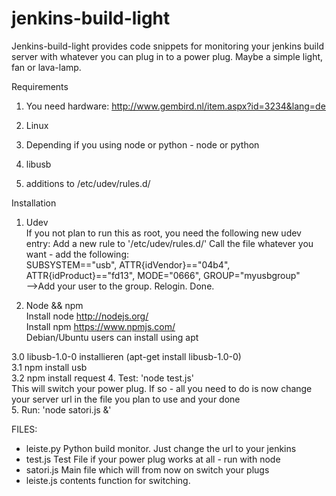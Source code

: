 # jenkins-build-light

Jenkins-build-light provides code snippets for monitoring your jenkins build server with whatever you can plug in to a power plug.
Maybe a simple light, fan or lava-lamp. 

Requirements
1. You need hardware: http://www.gembird.nl/item.aspx?id=3234&lang=de

2. Linux 

3. Depending if you using node or python - node or python

3. libusb

4. additions to /etc/udev/rules.d/


Installation<br>
1. Udev <br>
If you not plan to run this as root, you need the following new udev entry: 
Add a new rule to '/etc/udev/rules.d/' Call the file whatever you want - add the following:<br>
SUBSYSTEM=="usb", ATTR{idVendor}=="04b4", ATTR{idProduct}=="fd13", MODE="0666", GROUP="myusbgroup" <br>
-->Add your user to the group. Relogin. Done.<br>

2. Node && npm <br>
Install node http://nodejs.org/ <br>
Install npm https://www.npmjs.com/ <br>
Debian/Ubuntu users can install using apt <br>

3.0 libusb-1.0-0 installieren (apt-get install libusb-1.0-0) <br>
3.1 npm install usb <br>
3.2 npm install request
4. Test: 'node test.js'  <br>
This will switch your power plug. If so - all you need to do is now change your server url in the file you plan to use and your done<br>
5. Run: 'node satori.js &' <br>


FILES:
- leiste.py
Python build monitor. Just change the url to your jenkins
- test.js 
Test File if your power plug works at all - run with node
- satori.js 
Main file which will from now on switch your plugs 
- leiste.js 
contents function for switching. 












